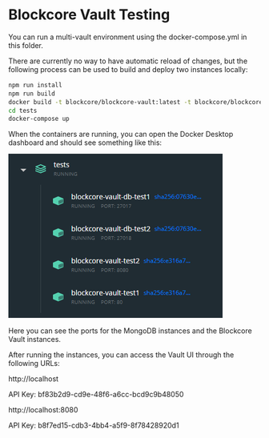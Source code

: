# Blockcore Vault Testing

You can run a multi-vault environment using the docker-compose.yml in this folder.

There are currently no way to have automatic reload of changes, but the following process can be 
used to build and deploy two instances locally:

```sh
npm run install
npm run build
docker build -t blockcore/blockcore-vault:latest -t blockcore/blockcore-vault:0.0.1 "."
cd tests
docker-compose up
```

When the containers are running, you can open the Docker Desktop dashboard and should see something like this:

![](docker-desktop.png)

Here you can see the ports for the MongoDB instances and the Blockcore Vault instances.

After running the instances, you can access the Vault UI through the following URLs:

http://localhost

API Key: bf83b2d9-cd9e-48f6-a6cc-bcd9c9b48050

http://localhost:8080

API Key: b8f7ed15-cdb3-4bb4-a5f9-8f78428920d1
